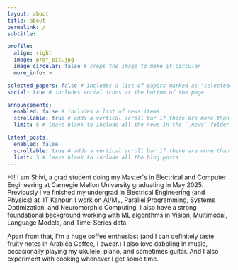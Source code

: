 ```yaml
---
layout: about
title: about
permalink: /
subtitle: 

profile:
  align: right
  image: prof_pic.jpg
  image_circular: false # crops the image to make it circular
  more_info: >

selected_papers: false # includes a list of papers marked as "selected={true}"
social: true # includes social icons at the bottom of the page

announcements:
  enabled: false # includes a list of news items
  scrollable: true # adds a vertical scroll bar if there are more than 3 news items
  limit: 5 # leave blank to include all the news in the `_news` folder

latest_posts:
  enabled: false
  scrollable: true # adds a vertical scroll bar if there are more than 3 new posts items
  limit: 3 # leave blank to include all the blog posts
---
```


Hi! I am Shivi, a grad student doing my Master's in Electrical and Computer Engineering at Carnegie Mellon University graduating in May 2025. Previously I've finished my undergrad in Electrical Engineering (and Physics) at IIT Kanpur. I work on AI/ML, Parallel Programming, Systems Optimization, and Neuromorphic Computing. I also have a strong foundational background working with ML algorithms in Vision, Multimodal, Language Models, and Time-Series data.

Apart from that, I'm a huge coffee enthusiast (and I can definitely taste fruity notes in Arabica Coffee, I swear.) I also love dabbling in music, occasionally playing my ukulele, piano, and sometimes guitar. And I also experiment with cooking whenever I get some time.

